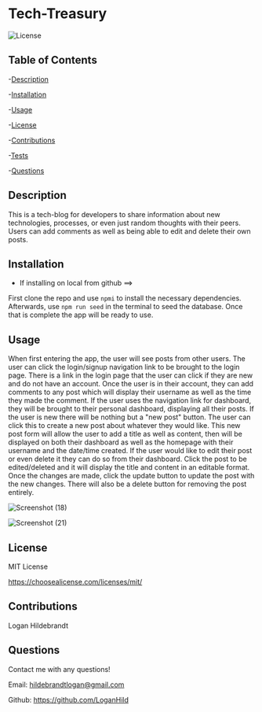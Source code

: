 
  # Tech-Treasury

  ![License](https://img.shields.io/badge/license-MITLicense-success?style=plastic&logo=appveyor)

  ## Table of Contents
  -[Description](#description)

  -[Installation](#installation)

  -[Usage](#usage)

  -[License](#license)

  -[Contributions](#contributions)

  -[Tests](#tests)

  -[Questions](#questions)


  ## Description
  This is a tech-blog for developers to share information about new technologies, processes, or even just random thoughts with their peers. Users can add comments as well as being able to edit and delete their own posts.

  ## Installation
  * If installing on local from github ==>
  
  First clone the repo and use <code>npmi</code> to install the necessary dependencies. Afterwards, use <code>npm run seed</code> in the terminal to seed the database. Once that is complete the app will be ready to use.

  ## Usage
  When first entering the app, the user will see posts from other users. The user can click the login/signup navigation link to be brought to the login page. There is a link in the login page that the user can click if they are new and do not have an account. Once the user is in their account, they can add comments to any post which will display their username as well as the time they made the comment. If the user uses the navigation link for dashboard, they will be brought to their personal dashboard, displaying all their posts. If the user is new there will be nothing but a "new post" button. The user can click this to create a new post about whatever they would like. This new post form will allow the user to add a title as well as content, then will be displayed on both their dashboard as well as the homepage with their username and the date/time created. If the user would like to edit their post or even delete it they can do so from their dashboard. Click the post to be edited/deleted and it will display the title and content in an editable format. Once the changes are made, click the update button to update the post with the new changes. There will also be a delete button for removing the post entirely. 


![Screenshot (18)](https://user-images.githubusercontent.com/82903685/143185570-926efb23-2fe6-4c0d-9408-eea36c0677d4.png)

![Screenshot (21)](https://user-images.githubusercontent.com/82903685/143186323-894e6327-e5e2-48d5-947e-f276f80884f4.png)



  ## License
 
  MIT License

  <https://choosealicense.com/licenses/mit/>

  ## Contributions
  Logan Hildebrandt


  ## Questions
  Contact me with any questions!

  Email: <hildebrandtlogan@gmail.com>

  Github: <https://github.com/LoganHild>
